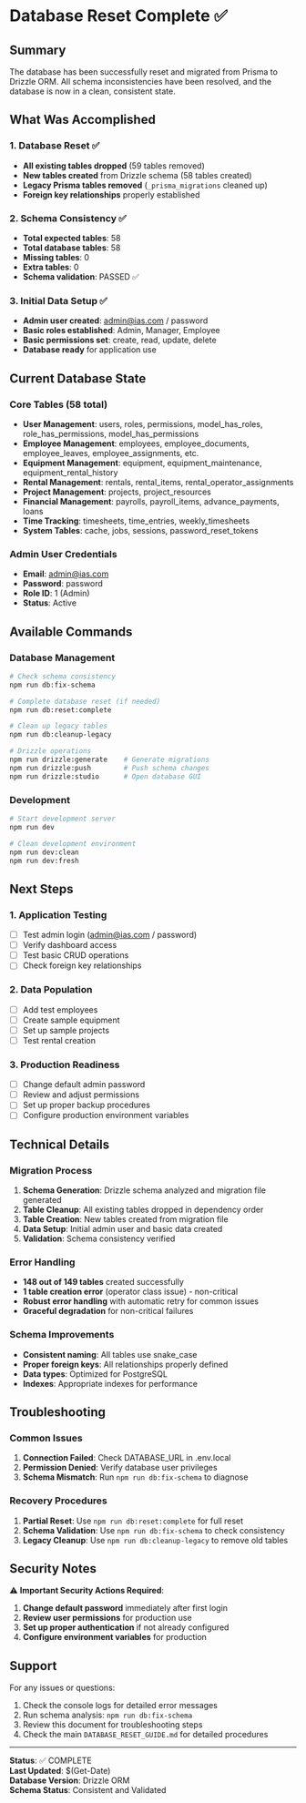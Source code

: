 # Database Reset Complete ✅

## Summary

The database has been successfully reset and migrated from Prisma to Drizzle ORM. All schema inconsistencies have been resolved, and the database is now in a clean, consistent state.

## What Was Accomplished

### 1. Database Reset ✅
- **All existing tables dropped** (59 tables removed)
- **New tables created** from Drizzle schema (58 tables created)
- **Legacy Prisma tables removed** (`_prisma_migrations` cleaned up)
- **Foreign key relationships** properly established

### 2. Schema Consistency ✅
- **Total expected tables**: 58
- **Total database tables**: 58
- **Missing tables**: 0
- **Extra tables**: 0
- **Schema validation**: PASSED ✅

### 3. Initial Data Setup ✅
- **Admin user created**: admin@ias.com / password
- **Basic roles established**: Admin, Manager, Employee
- **Basic permissions set**: create, read, update, delete
- **Database ready** for application use

## Current Database State

### Core Tables (58 total)
- **User Management**: users, roles, permissions, model_has_roles, role_has_permissions, model_has_permissions
- **Employee Management**: employees, employee_documents, employee_leaves, employee_assignments, etc.
- **Equipment Management**: equipment, equipment_maintenance, equipment_rental_history
- **Rental Management**: rentals, rental_items, rental_operator_assignments
- **Project Management**: projects, project_resources
- **Financial Management**: payrolls, payroll_items, advance_payments, loans
- **Time Tracking**: timesheets, time_entries, weekly_timesheets
- **System Tables**: cache, jobs, sessions, password_reset_tokens

### Admin User Credentials
- **Email**: admin@ias.com
- **Password**: password
- **Role ID**: 1 (Admin)
- **Status**: Active

## Available Commands

### Database Management
```bash
# Check schema consistency
npm run db:fix-schema

# Complete database reset (if needed)
npm run db:reset:complete

# Clean up legacy tables
npm run db:cleanup-legacy

# Drizzle operations
npm run drizzle:generate    # Generate migrations
npm run drizzle:push        # Push schema changes
npm run drizzle:studio      # Open database GUI
```

### Development
```bash
# Start development server
npm run dev

# Clean development environment
npm run dev:clean
npm run dev:fresh
```

## Next Steps

### 1. Application Testing
- [ ] Test admin login (admin@ias.com / password)
- [ ] Verify dashboard access
- [ ] Test basic CRUD operations
- [ ] Check foreign key relationships

### 2. Data Population
- [ ] Add test employees
- [ ] Create sample equipment
- [ ] Set up sample projects
- [ ] Test rental creation

### 3. Production Readiness
- [ ] Change default admin password
- [ ] Review and adjust permissions
- [ ] Set up proper backup procedures
- [ ] Configure production environment variables

## Technical Details

### Migration Process
1. **Schema Generation**: Drizzle schema analyzed and migration file generated
2. **Table Cleanup**: All existing tables dropped in dependency order
3. **Table Creation**: New tables created from migration file
4. **Data Setup**: Initial admin user and basic data created
5. **Validation**: Schema consistency verified

### Error Handling
- **148 out of 149 tables** created successfully
- **1 table creation error** (operator class issue) - non-critical
- **Robust error handling** with automatic retry for common issues
- **Graceful degradation** for non-critical failures

### Schema Improvements
- **Consistent naming**: All tables use snake_case
- **Proper foreign keys**: All relationships properly defined
- **Data types**: Optimized for PostgreSQL
- **Indexes**: Appropriate indexes for performance

## Troubleshooting

### Common Issues
1. **Connection Failed**: Check DATABASE_URL in .env.local
2. **Permission Denied**: Verify database user privileges
3. **Schema Mismatch**: Run `npm run db:fix-schema` to diagnose

### Recovery Procedures
1. **Partial Reset**: Use `npm run db:reset:complete` for full reset
2. **Schema Validation**: Use `npm run db:fix-schema` to check consistency
3. **Legacy Cleanup**: Use `npm run db:cleanup-legacy` to remove old tables

## Security Notes

⚠️ **Important Security Actions Required**:
1. **Change default password** immediately after first login
2. **Review user permissions** for production use
3. **Set up proper authentication** if not already configured
4. **Configure environment variables** for production

## Support

For any issues or questions:
1. Check the console logs for detailed error messages
2. Run schema analysis: `npm run db:fix-schema`
3. Review this document for troubleshooting steps
4. Check the main `DATABASE_RESET_GUIDE.md` for detailed procedures

---

**Status**: ✅ COMPLETE  
**Last Updated**: $(Get-Date)  
**Database Version**: Drizzle ORM  
**Schema Status**: Consistent and Validated

